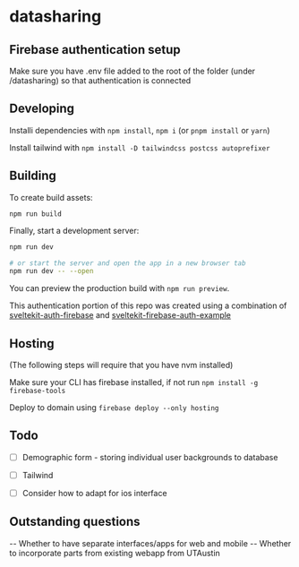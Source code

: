# datasharing

## Firebase authentication setup
Make sure you have .env file added to the root of the folder (under /datasharing) so that authentication is connected

## Developing

Installi dependencies with `npm install`, `npm i` (or `pnpm install` or `yarn`)

Install tailwind with `npm install -D tailwindcss postcss autoprefixer`


## Building

To create build assets:

```
npm run build
```

Finally, start a development server:

```bash
npm run dev

# or start the server and open the app in a new browser tab
npm run dev -- --open
```



You can preview the production build with `npm run preview`.

This authentication portion of this repo was created using a combination of [sveltekit-auth-firebase](https://github.com/JustinyAhin/okupter-repos/tree/5e9403e30a49ce5e314f311cffb057d922d2c737/apps/sveltekit-auth-firebase) and [sveltekit-firebase-auth-example](https://github.com/eraygundogmus/sveltekit-firebase-auth-example)


## Hosting
(The following steps will require that you have nvm installed)

Make sure your CLI has firebase installed, if not run 
`npm install -g firebase-tools`

Deploy to domain using
`firebase deploy --only hosting`


## Todo 

- [ ] Demographic form - storing individual user backgrounds to database

- [ ] Tailwind 

- [ ] Consider how to adapt for ios interface


## Outstanding questions 
-- Whether to have separate interfaces/apps for web and mobile
-- Whether to incorporate parts from existing webapp from UTAustin

